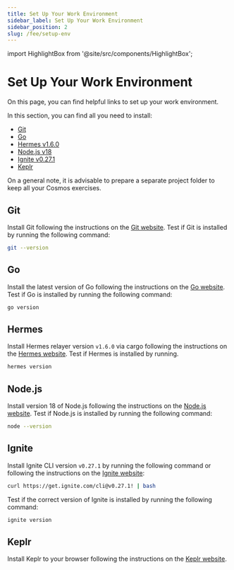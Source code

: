 ```yaml
---
title: Set Up Your Work Environment
sidebar_label: Set Up Your Work Environment
sidebar_position: 2
slug: /fee/setup-env
---
```


import HighlightBox from '@site/src/components/HighlightBox';

# Set Up Your Work Environment

On this page, you can find helpful links to set up your work environment.

<HighlightBox type="info" title="Dependencies">

In this section, you can find all you need to install:

- [Git](https://git-scm.com/)
- [Go](https://go.dev/)
- [Hermes v1.6.0](https://hermes.informal.systems/)
- [Node.js v18](https://nodejs.org/en/)
- [Ignite v0.27.1](https://docs.ignite.com/)
- [Keplr](https://www.keplr.app/)

</HighlightBox>

<HighlightBox type="note" title="Note">

On a general note, it is advisable to prepare a separate project folder to keep all your Cosmos exercises.

</HighlightBox>

## Git

Install Git following the instructions on the [Git website](https://git-scm.com/). Test if Git is installed by running the following command:

```bash
git --version
```

## Go

Install the latest version of Go following the instructions on the [Go website](https://go.dev/). Test if Go is installed by running the following command:

```bash
go version
```

## Hermes

Install Hermes relayer version `v1.6.0` via cargo following the instructions on the [Hermes website](https://hermes.informal.systems/quick-start/installation.html#install-via-cargo). Test if Hermes is installed by running.

```bash
hermes version
```

## Node.js

Install version 18 of Node.js following the instructions on the [Node.js website](https://nodejs.org/en/). Test if Node.js is installed by running the following command:

```bash
node --version
```

## Ignite

Install Ignite CLI version `v0.27.1` by running the following command or following the instructions on the [Ignite website](https://docs.ignite.com/welcome/install):

```bash
curl https://get.ignite.com/cli@v0.27.1! | bash
```

Test if the correct version of Ignite is installed by running the following command:

```bash
ignite version
```

## Keplr

Install Keplr to your browser following the instructions on the [Keplr website](https://www.keplr.app/download).
